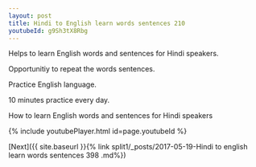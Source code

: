 ```yaml
---
layout: post
title: Hindi to English learn words sentences 210 
youtubeId: g9Sh3tX8Rbg
---
```

 
 
Helps to learn English words and sentences for Hindi speakers.

Opportunitiy to repeat the words sentences. 

Practice English language. 
 
10 minutes practice every day. 
 
How to learn English words and sentences for Hindi speakers 
 
{% include youtubePlayer.html id=page.youtubeId %}
 
 
[Next]({{ site.baseurl }}{% link  split1/_posts/2017-05-19-Hindi to english learn words sentences 398 .md%})
 
